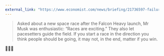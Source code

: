```yaml
---
external_link: "https://www.economist.com/news/briefing/21736597-failure-most-definitely-option-falcon-heavys-creator-trying-change-more-worlds"
---
```


> Asked about a new space race after the Falcon Heavy launch, Mr Musk was enthusiastic: “Races are exciting.” They also let pacesetters guide the field. If you start a race in the direction you think people should be going, it may not, in the end, matter if you win.

🚀🚀🚀
